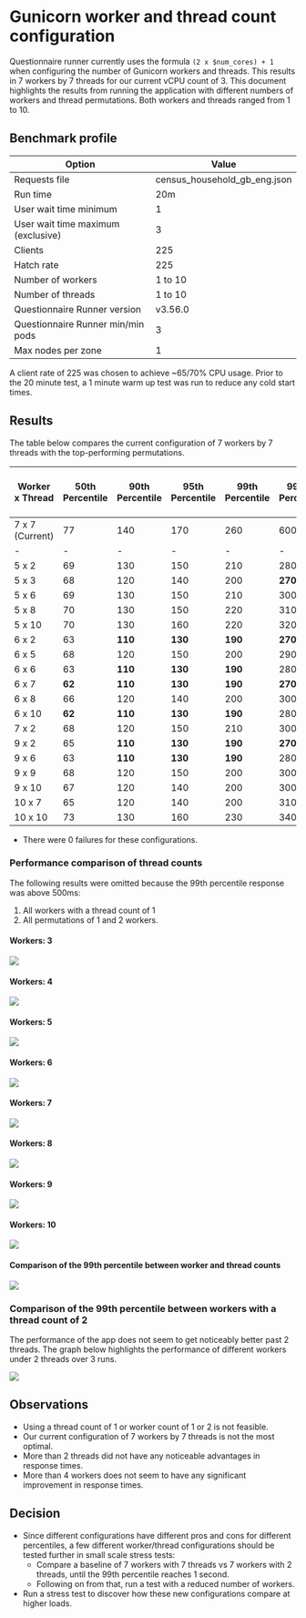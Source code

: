 # Gunicorn worker and thread count configuration

Questionnaire runner currently uses the formula `(2 x $num_cores) + 1` when configuring the number of Gunicorn workers and threads. This results in 7 workers by 7 threads for our current vCPU count of 3.
This document highlights the results from running the application with different numbers of workers and thread permutations. Both workers and threads ranged from 1 to 10. 

## Benchmark profile

| Option                             | Value                        |
|------------------------------------|------------------------------|
| Requests file                      | census_household_gb_eng.json |
| Run time                           | 20m                          |
| User wait time minimum             | 1                            |
| User wait time maximum (exclusive) | 3                            |
| Clients                            | 225                          |
| Hatch rate                         | 225                          |
| Number of workers                  | 1 to 10                      |
| Number of threads                  | 1 to 10                      |
| Questionnaire Runner version       | v3.56.0                      |
| Questionnaire Runner min/min pods  | 3                            |
| Max nodes per zone                 | 1                            |

A client rate of 225 was chosen to achieve ~65/70% CPU usage. Prior to the 20 minute test, a 1 minute warm up test was run to reduce any cold start times.

## Results

The table below compares the current configuration of 7 workers by 7 threads with the top-performing permutations.

| Worker x Thread | 50th Percentile | 90th Percentile | 95th Percentile | 99th Percentile | 99.9th Percentile | 100th Percentile | GETs Average (weighted) | POSTs Average (weighted) | All requests Average (weighted) | Total Requests |
|-----------------|-----------------|-----------------|-----------------|-----------------|-------------------|------------------|-------------------------|--------------------------|---------------------------------|----------------|
| 7 x 7 (Current) | 77              | 140             | 170             | 260             | 600               | 1400             | 243                     | 298                      | 270                             | 320,773        |
| -               | -               | -               | -               | -               | -                 | -                | -                       | -                        | -                               | -              |
| 5 x 2           | 69              | 130             | 150             | 210             | 280               | **510**          | 189                     | 208                      | 198                             | 325,105        |
| 5 x 3           | 68              | 120             | 140             | 200             | **270**           | 650              | 174                     | 200                      | 187                             | 326,242        |
| 5 x 6           | 69              | 130             | 150             | 210             | 300               | 610              | 182                     | 220                      | 201                             | 324,880        |
| 5 x 8           | 70              | 130             | 150             | 220             | 310               | 550              | 181                     | 225                      | 203                             | 324,731        |
| 5 x 10          | 70              | 130             | 160             | 220             | 320               | 610              | 189                     | 234                      | 211                             | 324,585        |
| 6 x 2           | 63              | **110**         | **130**         | **190**         | **270**           | 770              | 168                     | 186                      | 177                             | 328,819        |
| 6 x 5           | 68              | 120             | 150             | 200             | 290               | 580              | 172                     | 212                      | 191                             | 326,306        |
| 6 x 6           | 63              | **110**         | **130**         | **190**         | 280               | **510**          | 159                     | 195                      | 177                             | 328,715        |
| 6 x 7           | **62**          | **110**         | **130**         | **190**         | **270**           | 1400             | **157**                 | 192                      | **174**                         | 328,855        |
| 6 x 8           | 66              | 120             | 140             | 200             | 300               | 570              | 169                     | 207                      | 188                             | 326,849        |
| 6 x 10          | **62**          | **110**         | **130**         | **190**         | 280               | 630              | 159                     | 195                      | 176                             | **329,017**    |
| 7 x 2           | 68              | 120             | 150             | 210             | 300               | 730              | 199                     | 214                      | 206                             | 325,552        |
| 9 x 2           | 65              | **110**         | **130**         | **190**         | **270**           | 700              | 168                     | **190**                  | 179                             | 328,011        |
| 9 x 6           | 63              | **110**         | **130**         | **190**         | 280               | 560              | 160                     | 196                      | 178                             | 328,588        |
| 9 x 9           | 68              | 120             | 150             | 200             | 300               | 740              | 172                     | 213                      | 192                             | 326,285        |
| 9 x 10          | 67              | 120             | 140             | 200             | 300               | 580              | 172                     | 214                      | 193                             | 326,015        |
| 10 x 7          | 65              | 120             | 140             | 200             | 310               | 660              | 172                     | 212                      | 192                             | 326,886        |
| 10 x 10         | 73              | 130             | 160             | 230             | 340               | 620              | 196                     | 246                      | 221                             | 323,284        |

- There were 0 failures for these configurations.

### Performance comparison of thread counts

The following results were omitted because the 99th percentile response was above 500ms:
1. All workers with a thread count of 1
2. All permutations of 1 and 2 workers.

#### Workers: 3

![](images/performance_graph_workers3.png)

#### Workers: 4

![](images/performance_graph_workers4.png)

#### Workers: 5

![](images/performance_graph_workers5.png)

#### Workers: 6

![](images/performance_graph_workers6.png)

#### Workers: 7

![](images/performance_graph_workers7.png)

#### Workers: 8

![](images/performance_graph_workers8.png)

#### Workers: 9

![](images/performance_graph_workers9.png)

#### Workers: 10

![](images/performance_graph_workers10.png)

#### Comparison of the 99th percentile between worker and thread counts

![](images/performance_graph_workers_by_threads.png)

### Comparison of the 99th percentile between workers with a thread count of 2

The performance of the app does not seem to get noticeably better past 2 threads. The graph below highlights the performance of different workers under 2 threads over 3 runs.

![](images/performance_graph_workers_by_2_threads_99th_avg.png)

## Observations

- Using a thread count of 1 or worker count of 1 or 2 is not feasible.
- Our current configuration of 7 workers by 7 threads is not the most optimal.
- More than 2 threads did not have any noticeable advantages in response times.
- More than 4 workers does not seem to have any significant improvement in response times.

## Decision
- Since different configurations have different pros and cons for different percentiles, a few different worker/thread configurations should be tested further in small scale stress tests:
  - Compare a baseline of 7 workers with 7 threads vs 7 workers with 2 threads, until the 99th percentile reaches 1 second. 
  - Following on from that, run a test with a reduced number of workers.
- Run a stress test to discover how these new configurations compare at higher loads.
